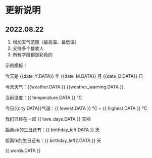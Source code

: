 # 更新说明

## 2022.08.22

1. 增加天气范围（最高温、最低温）
2. 支持多个接收人
3. 所有字段都是彩色的

示例模板：

今天是 {{date_Y.DATA}} 年 {{date_M.DATA}} 月 {{date_D.DATA}} 日

今天天气：{{weather.DATA }}
{{weather_warning.DATA }}

当前温度：{{ temperature.DATA }} ℃

今日{{city.DATA}}气温：{{ lowest.DATA }} ℃ ~ {{ highest.DATA }} ℃

我们已经在一起 {{ love_days.DATA }} 天啦

距离ab的生日还有：{{ birthday_left.DATA }} 天

距离fk的生日还有：{{ birthday_left2.DATA }} 天

{{ words.DATA }}
